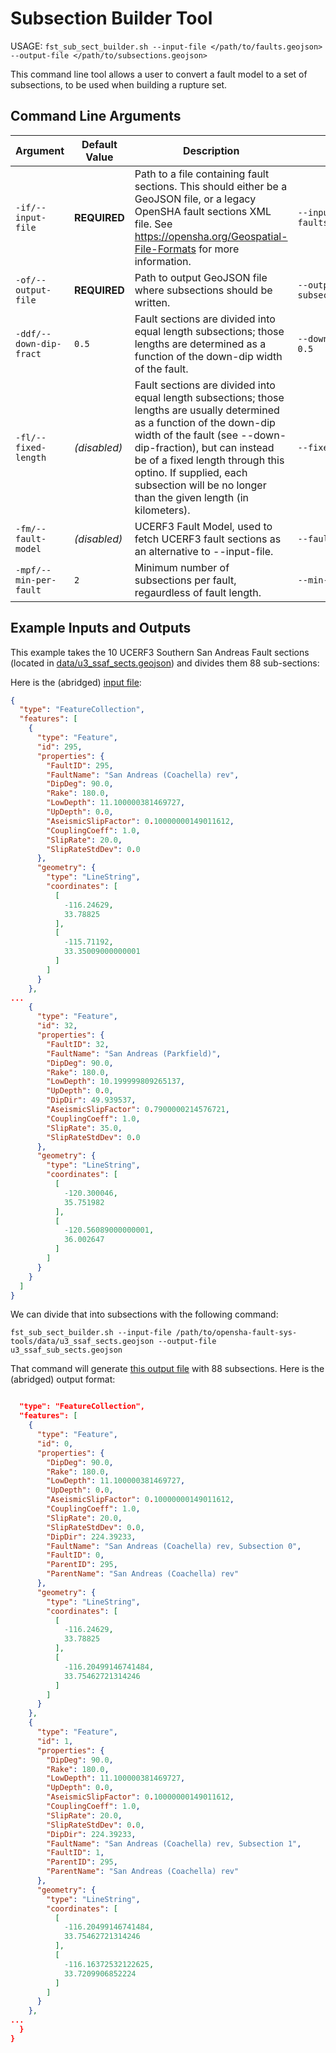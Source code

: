 # Subsection Builder Tool

USAGE: `fst_sub_sect_builder.sh --input-file </path/to/faults.geojson> --output-file </path/to/subsections.geojson>`

This command line tool allows a user to convert a fault model to a set of subsections, to be used when building a rupture set.

## Command Line Arguments

| Argument | Default Value | Description | Example |
|---|---|---|---|
| `-if/--input-file` | **REQUIRED** | Path to a file containing fault sections. This should either be a GeoJSON file, or a legacy OpenSHA fault sections XML file. See https://opensha.org/Geospatial-File-Formats for more information. | `--input-file faults.geojson` |
| `-of/--output-file` | **REQUIRED** | Path to output GeoJSON file where subsections should be written. | `--output-file subsections.geojson` |
| `-ddf/--down-dip-fract` | `0.5` | Fault sections are divided into equal length subsections; those lengths are determined as a function of the down-dip width of the fault. | `--down-dip-fract 0.5` |
| `-fl/--fixed-length` | _(disabled)_ | Fault sections are divided into equal length subsections; those lengths are usually determined as a function of the down-dip width of the fault (see --down-dip-fraction), but can instead be of a fixed length through this optino. If supplied, each subsection will be no longer than the given length (in kilometers). | `--fixed-length 10` |
| `-fm/--fault-model` | _(disabled)_ | UCERF3 Fault Model, used to fetch UCERF3 fault sections as an alternative to --input-file. | `--fault-model FM3_1` |
| `-mpf/--min-per-fault` | `2` | Minimum number of subsections per fault, regaurdless of fault length. | `--min-per-fault 2` |

## Example Inputs and Outputs

This example takes the 10 UCERF3 Southern San Andreas Fault sections (located in [data/u3_ssaf_sects.geojson](../data/u3_ssaf_sects.geojson)) and divides them 88 sub-sections:

Here is the (abridged) [input file](../data/u3_ssaf_sects.geojson):

```json
{
  "type": "FeatureCollection",
  "features": [
    {
      "type": "Feature",
      "id": 295,
      "properties": {
        "FaultID": 295,
        "FaultName": "San Andreas (Coachella) rev",
        "DipDeg": 90.0,
        "Rake": 180.0,
        "LowDepth": 11.100000381469727,
        "UpDepth": 0.0,
        "AseismicSlipFactor": 0.10000000149011612,
        "CouplingCoeff": 1.0,
        "SlipRate": 20.0,
        "SlipRateStdDev": 0.0
      },
      "geometry": {
        "type": "LineString",
        "coordinates": [
          [
            -116.24629,
            33.78825
          ],
          [
            -115.71192,
            33.35009000000001
          ]
        ]
      }
    },
...
    {
      "type": "Feature",
      "id": 32,
      "properties": {
        "FaultID": 32,
        "FaultName": "San Andreas (Parkfield)",
        "DipDeg": 90.0,
        "Rake": 180.0,
        "LowDepth": 10.199999809265137,
        "UpDepth": 0.0,
        "DipDir": 49.939537,
        "AseismicSlipFactor": 0.7900000214576721,
        "CouplingCoeff": 1.0,
        "SlipRate": 35.0,
        "SlipRateStdDev": 0.0
      },
      "geometry": {
        "type": "LineString",
        "coordinates": [
          [
            -120.300046,
            35.751982
          ],
          [
            -120.56089000000001,
            36.002647
          ]
        ]
      }
    }
  ]
}
```

We can divide that into subsections with the following command:

```
fst_sub_sect_builder.sh --input-file /path/to/opensha-fault-sys-tools/data/u3_ssaf_sects.geojson --output-file u3_ssaf_sub_sects.geojson
```

That command will generate [this output file](data/u3_ssaf_sub_sects.geojson) with 88 subsections. Here is the (abridged) output format:

```json

  "type": "FeatureCollection",
  "features": [
    {
      "type": "Feature",
      "id": 0,
      "properties": {
        "DipDeg": 90.0,
        "Rake": 180.0,
        "LowDepth": 11.100000381469727,
        "UpDepth": 0.0,
        "AseismicSlipFactor": 0.10000000149011612,
        "CouplingCoeff": 1.0,
        "SlipRate": 20.0,
        "SlipRateStdDev": 0.0,
        "DipDir": 224.39233,
        "FaultName": "San Andreas (Coachella) rev, Subsection 0",
        "FaultID": 0,
        "ParentID": 295,
        "ParentName": "San Andreas (Coachella) rev"
      },
      "geometry": {
        "type": "LineString",
        "coordinates": [
          [
            -116.24629,
            33.78825
          ],
          [
            -116.20499146741484,
            33.75462721314246
          ]
        ]
      }
    },
    {
      "type": "Feature",
      "id": 1,
      "properties": {
        "DipDeg": 90.0,
        "Rake": 180.0,
        "LowDepth": 11.100000381469727,
        "UpDepth": 0.0,
        "AseismicSlipFactor": 0.10000000149011612,
        "CouplingCoeff": 1.0,
        "SlipRate": 20.0,
        "SlipRateStdDev": 0.0,
        "DipDir": 224.39233,
        "FaultName": "San Andreas (Coachella) rev, Subsection 1",
        "FaultID": 1,
        "ParentID": 295,
        "ParentName": "San Andreas (Coachella) rev"
      },
      "geometry": {
        "type": "LineString",
        "coordinates": [
          [
            -116.20499146741484,
            33.75462721314246
          ],
          [
            -116.16372532122625,
            33.7209906852224
          ]
        ]
      }
    },
...
  }
}
```
